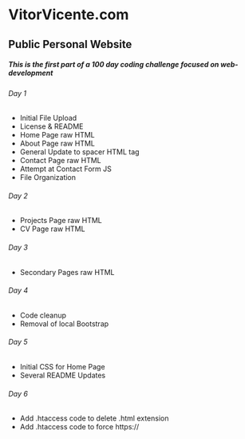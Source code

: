 # VitorVicente.com
## Public Personal Website

##### This is the first part of a 100 day coding challenge focused on web-development

###### Day 1
- Initial File Upload
- License & README
- Home Page raw HTML
- About Page raw HTML
- General Update to spacer HTML tag
- Contact Page raw HTML
- Attempt at Contact Form JS
- File Organization

###### Day 2
- Projects Page raw HTML
- CV Page raw HTML

###### Day 3
- Secondary Pages raw HTML

###### Day 4
- Code cleanup
- Removal of local Bootstrap

###### Day 5
- Initial CSS for Home Page
- Several README Updates

###### Day 6
- Add .htaccess code to delete .html extension
- Add .htaccess code to force https://